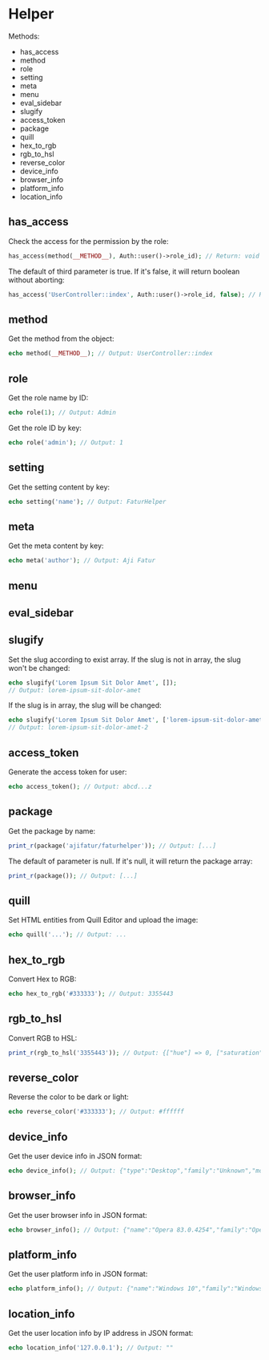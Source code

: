 # Helper

Methods:
- has_access
- method
- role
- setting
- meta
- menu
- eval_sidebar
- slugify
- access_token
- package
- quill
- hex_to_rgb
- rgb_to_hsl
- reverse_color
- device_info
- browser_info
- platform_info
- location_info

## has_access

Check the access for the permission by the role:

``` php
has_access(method(__METHOD__), Auth::user()->role_id); // Return: void or abort 403
```

The default of third parameter is true. If it's false, it will return boolean without aborting:

``` php
has_access('UserController::index', Auth::user()->role_id, false); // Return: boolean
```

## method

Get the method from the object:

``` php
echo method(__METHOD__); // Output: UserController::index
```

## role

Get the role name by ID:

``` php
echo role(1); // Output: Admin
```

Get the role ID by key:

``` php
echo role('admin'); // Output: 1
```

## setting

Get the setting content by key:

``` php
echo setting('name'); // Output: FaturHelper
```

## meta

Get the meta content by key:

``` php
echo meta('author'); // Output: Aji Fatur
```
## menu

## eval_sidebar

## slugify

Set the slug according to exist array. If the slug is not in array, the slug won't be changed:

``` php
echo slugify('Lorem Ipsum Sit Dolor Amet', []);
// Output: lorem-ipsum-sit-dolor-amet
```

If the slug is in array, the slug will be changed:

``` php
echo slugify('Lorem Ipsum Sit Dolor Amet', ['lorem-ipsum-sit-dolor-amet']);
// Output: lorem-ipsum-sit-dolor-amet-2
```

## access_token

Generate the access token for user:

``` php
echo access_token(); // Output: abcd...z
```

## package

Get the package by name:

``` php
print_r(package('ajifatur/faturhelper')); // Output: [...]
```

The default of parameter is null. If it's null, it will return the package array:

``` php
print_r(package()); // Output: [...]
```

## quill

Set HTML entities from Quill Editor and upload the image:

``` php
echo quill('...'); // Output: ...
```

## hex_to_rgb

Convert Hex to RGB:

``` php
echo hex_to_rgb('#333333'); // Output: 3355443
```

## rgb_to_hsl

Convert RGB to HSL:

``` php
print_r(rgb_to_hsl('3355443')); // Output: {["hue"] => 0, ["saturation"] => 0, ["lightness"] => 51}
```

## reverse_color

Reverse the color to be dark or light:

``` php
echo reverse_color('#333333'); // Output: #ffffff
```

## device_info

Get the user device info in JSON format:

``` php
echo device_info(); // Output: {"type":"Desktop","family":"Unknown","model":"","grade":""}
```

## browser_info

Get the user browser info in JSON format:

``` php
echo browser_info(); // Output: {"name":"Opera 83.0.4254","family":"Opera","version":"83.0.4254","engine":"Blink"}
```

## platform_info

Get the user platform info in JSON format:

``` php
echo platform_info(); // Output: {"name":"Windows 10","family":"Windows","version":"10"}
```

## location_info

Get the user location info by IP address in JSON format:

``` php
echo location_info('127.0.0.1'); // Output: ""
```